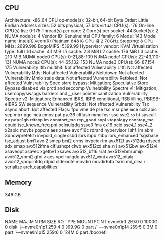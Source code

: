 ## CPU

Architecture:                    x86_64
CPU op-mode(s):                  32-bit, 64-bit
Byte Order:                      Little Endian
Address sizes:                   52 bits physical, 57 bits virtual
CPU(s):                          176
On-line CPU(s) list:             0-175
Thread(s) per core:              2
Core(s) per socket:              44
Socket(s):                       2
NUMA node(s):                    4
Vendor ID:                       GenuineIntel
CPU family:                      6
Model:                           143
Model name:                      Intel(R) Xeon(R) Platinum 8481C CPU @ 2.70GHz
Stepping:                        8
CPU MHz:                         2699.998
BogoMIPS:                        5399.99
Hypervisor vendor:               KVM
Virtualization type:             full
L1d cache:                       4.1 MiB
L1i cache:                       2.8 MiB
L2 cache:                        176 MiB
L3 cache:                        210 MiB
NUMA node0 CPU(s):               0-21,88-109
NUMA node1 CPU(s):               22-43,110-131
NUMA node2 CPU(s):               44-65,132-153
NUMA node3 CPU(s):               66-87,154-175
Vulnerability Itlb multihit:     Not affected
Vulnerability L1tf:              Not affected
Vulnerability Mds:               Not affected
Vulnerability Meltdown:          Not affected
Vulnerability Mmio stale data:   Not affected
Vulnerability Retbleed:          Not affected
Vulnerability Spec store bypass: Mitigation; Speculative Store Bypass disabled via prctl and seccomp
Vulnerability Spectre v1:        Mitigation; usercopy/swapgs barriers and __user pointer sanitization
Vulnerability Spectre v2:        Mitigation; Enhanced IBRS, IBPB conditional, RSB filling, PBRSB-eIBRS SW sequence
Vulnerability Srbds:             Not affected
Vulnerability Tsx async abort:   Not affected
Flags:                           fpu vme de pse tsc msr pae mce cx8 apic sep mtrr pge mca cmov pat pse36 clflush mmx fxsr sse sse2 ss ht
                                  syscall nx pdpe1gb rdtscp lm constant_tsc rep_good nopl xtopology nonstop_tsc cpuid tsc_known_freq pni
                                  pclmulqdq ssse3 fma cx16 pcid sse4_1 sse4_2 x2apic movbe popcnt aes xsave avx f16c rdrand hypervisor l
                                 ahf_lm abm 3dnowprefetch invpcid_single ssbd ibrs ibpb stibp ibrs_enhanced fsgsbase tsc_adjust bmi1 avx
                                 2 smep bmi2 erms invpcid rtm avx512f avx512dq rdseed adx smap avx512ifma clflushopt clwb avx512cd sha_n
                                 i avx512bw avx512vl xsaveopt xsavec xgetbv1 xsaves avx512_bf16 arat avx512vbmi umip avx512_vbmi2 gfni v
                                 aes vpclmulqdq avx512_vnni avx512_bitalg avx512_vpopcntdq rdpid cldemote movdiri movdir64b fsrm md_clea
                                 r serialize arch_capabilities

## Memory
346 GB

## Disk 
NAME         MAJ:MIN RM   SIZE RO TYPE MOUNTPOINT
nvme0n1      259:0    0  1000G  0 disk 
├─nvme0n1p1  259:4    0 999.9G  0 part /
├─nvme0n1p14 259:5    0     3M  0 part 
└─nvme0n1p15 259:6    0   124M  0 part /boot/efi
